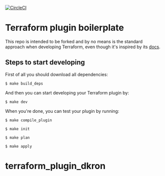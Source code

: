 [![CircleCI](https://circleci.com/gh/peertransfer/terraform-provider-dkron.svg?style=svg&circle-token=ad4b655899e45d9726cacc4d85f2e02a86147b40)](https://circleci.com/gh/peertransfer/terraform-provider-dkron)

# Terraform plugin boilerplate
This repo is intended to be forked and by no means is the standard approach when developing Terraform, even though it's inspired by its [docs](https://www.terraform.io/docs/extend/writing-custom-providers.html).


## Steps to start developing

First of all you should download all dependencies:
```shell
$ make build_deps
```

And then you can start developing your Terraform plugin by:
```shell
$ make dev
```

When you're done, you can test your plugin by running:

```shell
$ make compile_plugin
```

```shell
$ make init
```

```shell
$ make plan
```

```shell
$ make apply
```
# terraform_plugin_dkron
